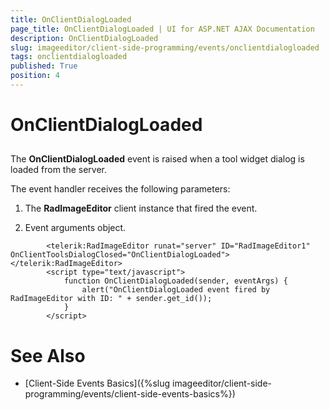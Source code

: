 ```yaml
---
title: OnClientDialogLoaded
page_title: OnClientDialogLoaded | UI for ASP.NET AJAX Documentation
description: OnClientDialogLoaded
slug: imageeditor/client-side-programming/events/onclientdialogloaded
tags: onclientdialogloaded
published: True
position: 4
---
```


# OnClientDialogLoaded



## 

The __OnClientDialogLoaded__ event is raised when a tool widget dialog is loaded from the server.

The event handler receives the following parameters:

1. The __RadImageEditor__ client instance that fired the event.

1. Event arguments object.

````ASPNET
		<telerik:RadImageEditor runat="server" ID="RadImageEditor1" OnClientToolsDialogClosed="OnClientDialogLoaded"></telerik:RadImageEditor>
		<script type="text/javascript">
			function OnClientDialogLoaded(sender, eventArgs) {
				alert("OnClientDialogLoaded event fired by RadImageEditor with ID: " + sender.get_id());
			}
		</script>
````



# See Also

 * [Client-Side Events Basics]({%slug imageeditor/client-side-programming/events/client-side-events-basics%})
